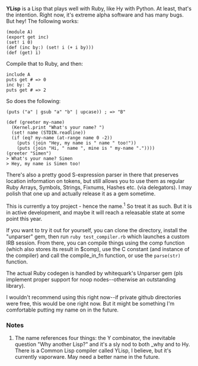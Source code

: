 **YLisp** is a Lisp that plays well with Ruby, like Hy with Python. At least,
that's the intention. Right now, it's extreme alpha software and has many
bugs. But hey! The following works:

    (module A)
    (export get inc)
    (set! i 0)
    (def (inc by:) (set! i (+ i by)))
    (def (get) i)

Compile that to Ruby, and then:

    include A
    puts get # => 0
    inc by: 2
    puts get # => 2

So does the following:

    (puts ("a" | gsub "a" "b" | upcase)) ; => "B"

    (def (greeter my-name)
      (Kernel.print "What's your name? ")
      (set! name (STDIN.readline))
      (if (eq? my-name (at-range name 0 -2))
        (puts (join "Hey, my name is " name " too!"))
        (puts (join "Hi, " name ", mine is " my-name "."))))
    (greeter "Simen")
    > What's your name? Simen
    > Hey, my name is Simen too!

There's also a pretty good S-expression parser in there that preserves location
information on tokens, but still allows you to use them as regular Ruby Arrays,
Symbols, Strings, Fixnums, Hashes etc. (via delegators). I may polish that one
up and actually release it as a gem sometime.

This is currently a toy project - hence the name.<sup>1</sup> So treat it as such.
But it is in active development, and maybe it will reach a releasable state at some point this year.

If you want to try it out for yourself, you can clone the directory,
install the "unparser" gem, then run
`ruby test_compiler.rb` which launches a custom IRB session. From there, you can
compile things using the comp function (which also stores its result in $comp),
use the C constant (and instance of the compiler) and call the compile_in_fn
function, or use the `parse(str)` function.

The actual Ruby codegen is handled by whitequark's Unparser gem (pls implement
proper support for noop nodes--otherwise an outstanding library).

I wouldn't recommend using this right now--if private github directories were
free, this would be one right now. But it might be something I'm comfortable
putting my name on in the future.

### Notes
1. The name references four things: the Y combinator, the inevitable question "Why another Lisp?" and
it's a sly nod to both \_why and to Hy. There is a Common Lisp compiler called YLisp, I believe,
but it's currently vaporware. May need a better name in the future.
